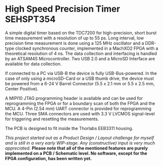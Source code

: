 # High Speed Precision Timer SEHSPT354


A simple digital timer based on the TDC7200 for high-precision, short burst time measurement with a resolution of up to 55 ps. 
Long interval, low precision time measurement is done using a 125 MHz oscillator and a DDR-type clocked synchronous counter, implemented in a MachXO2 FPGA with a theoretical resolution of 4 ns.
The data collection and interfacing is handled by an ATSAM4S Microcontroller.
Two USB 2.0 and a MicroSD Interface are available for data collection.

If connected to a PC via USB-B the device is fully USB-Bus-powered.
In the case of only using a microSD-Card or a USB thumb drive, the device must be powered from a 6-24 V Barrel Connector (5.5 x 2.1 mm or 5.5 x 2.5 mm, Center Positive).

A MIPI10 JTAG programming header is available and can be used for reprogramming the FPGA or for a boundary scan of both the FPGA and the MCU. 
A 4-Pin (2.54 mm) UART connector is provided for reprogramming the MCU.
Three SMA connectors are used with 3.3 V LVCMOS signal-level for triggering and resetting the measurements.

The PCB is designed to fit inside the Thorlabs EEB3311 housing.

*This project started out as a Product Design / Layout challenge for myself and is still in a very early WIP-stage. Any (constructive) input is very much appreciated.*
**Please note that all of the mentioned features are purely implemented on a PCB / Schematic level. No software, except for the FPGA configuration, has been written yet.**
